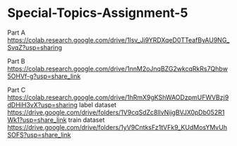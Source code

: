# Special-Topics-Assignment-5

Part A
https://colab.research.google.com/drive/1lsv_Ji9YRDXqeD0TTeafByAU9NG_SvqZ?usp=sharing

Part B
https://colab.research.google.com/drive/1nnM2oJnqBZG2wkcqRkRs7Qhbw5OHVf-g?usp=share_link

Part C
https://colab.research.google.com/drive/1hRmX9gKShWAODzpmUFWVBzj9dDHiH3vX?usp=sharing
label dataset 
https://drive.google.com/drive/folders/1V9cqSdZc8llvNijgBVJX0pDb052R1Wk1?usp=share_link
train dataset
https://drive.google.com/drive/folders/1yV9CntksFz1tVFk9_KUdMosYMvUhSOFS?usp=share_link
